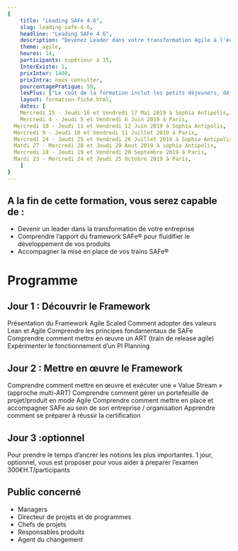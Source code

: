 ```yaml
---
{
	title: "Leading SAFe 4.6",
	slug: leading-safe-4-6, 
	headline: "Leading SAFe 4.6",
	description: "Devenez Leader dans votre transformation Agile à l'échelle",
	theme: agile,
	heures: 14,
	participants: supérieur à 15,
	InterExiste: 1,
	prixInter: 1400,
	prixIntra: nous consulter,
	pourcentagePratique: 50,
	lesPlus: ["Le coût de la formation inclut les petits déjeuners, déjeuners et le passage de l’examen de certification."],
	layout: formation-fiche.html, 
	dates: [
	Mercredi 15 - Jeudi 16 et Vendredi 17 Mai 2019 à Sophia Antipolis,
	Mercredi 4 - Jeudi 5 et Vendredi 6 Juin 2019 à Paris,
  Mercredi 10 - Jeudi 11 et Vendredi 12 Juin 2019 à Sophia Antipolis,
  Mercredi 9 - Jeudi 10 et Vendredi 11 Juillet 2019 à Paris,
  Mercredi 24 - Jeudi 25 et Vendredi 26 Juillet 2019 à Sophia Antipolis,
  Mardi 27 - Mercredi 28 et Jeudi 29 Aout 2019 à sophia Antipolis,
  Mercredi 18 - Jeudi 19 et Vendredi 20 Septembre 2019 à Paris,
  Mardi 23 - Mercredi 24 et Jeudi 25 Octobre 2019 à Paris,
	]
}
---
```


## A la fin de cette formation, vous serez capable de : ##
* Devenir un leader dans la transformation de votre entreprise
* Comprendre l’apport du framework SAFe® pour fluidifier le développement de vos produits
* Accompagner la mise en place de vos trains SAFe®

# Programme #

## Jour 1 : Découvrir le Framework ##

Présentation du Framework Agile Scaled
Comment adopter des valeurs Lean et Agile
Comprendre les principes fondamentaux de SAFe
Comprendre comment mettre en œuvre un ART (train de release agile)
Expérimenter le fonctionnement d’un PI Planning

## Jour 2 : Mettre en œuvre le Framework ##

Comprendre comment mettre en œuvre et exécuter une « Value Stream » (approche multi-ART)
Comprendre comment gérer un portefeuille de projet/produit en mode Agile
Comprendre comment mettre en place et accompagner SAFe au sein de son entreprise / organisation
Apprendre comment se préparer à réussir la certification

## Jour 3 :optionnel ##
Pour prendre le temps d’ancrer les notions les plus importantes.
1 jour, optionnel, vous est proposer pour vous aider à preparer l’examen
300€H.T/participants 


## Public concerné ##
* Managers
* Directeur de projets et de programmes
* Chefs de projets
* Responsables produits 
* Agent du changement



